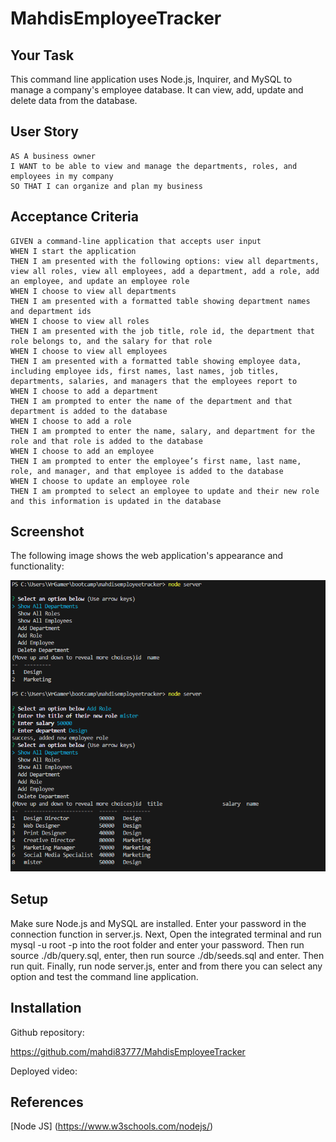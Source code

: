 # MahdisEmployeeTracker

## Your Task

This command line application uses Node.js, Inquirer, and MySQL to manage a company's employee database. It can view, add, update and delete data from the database.

## User Story

```
AS A business owner
I WANT to be able to view and manage the departments, roles, and employees in my company
SO THAT I can organize and plan my business
```

## Acceptance Criteria

```
GIVEN a command-line application that accepts user input
WHEN I start the application
THEN I am presented with the following options: view all departments, view all roles, view all employees, add a department, add a role, add an employee, and update an employee role
WHEN I choose to view all departments
THEN I am presented with a formatted table showing department names and department ids
WHEN I choose to view all roles
THEN I am presented with the job title, role id, the department that role belongs to, and the salary for that role
WHEN I choose to view all employees
THEN I am presented with a formatted table showing employee data, including employee ids, first names, last names, job titles, departments, salaries, and managers that the employees report to
WHEN I choose to add a department
THEN I am prompted to enter the name of the department and that department is added to the database
WHEN I choose to add a role
THEN I am prompted to enter the name, salary, and department for the role and that role is added to the database
WHEN I choose to add an employee
THEN I am prompted to enter the employee’s first name, last name, role, and manager, and that employee is added to the database
WHEN I choose to update an employee role
THEN I am prompted to select an employee to update and their new role and this information is updated in the database 
```

## Screenshot

The following image shows the web application's appearance and functionality:

!["Circle".](./images/Output.PNG)

## Setup

Make sure Node.js and MySQL are installed. Enter your password in the connection function in server.js. Next, Open the integrated terminal and run mysql -u root -p into the root folder and enter your password. Then run source ./db/query.sql, enter, then run source ./db/seeds.sql and enter. Then run quit. Finally, run node server.js, enter and from there you can select any option and test the command line application.

## Installation

Github repository:

https://github.com/mahdi83777/MahdisEmployeeTracker

Deployed video:



## References

[Node JS] (https://www.w3schools.com/nodejs/)
